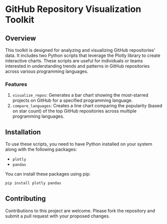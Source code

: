 # GitHub Repository Visualization Toolkit

## Overview

This toolkit is designed for analyzing and visualizing GitHub repositories' data. It includes two Python scripts that leverage the Plotly library to create interactive charts. These scripts are useful for individuals or teams interested in understanding trends and patterns in GitHub repositories across various programming languages.

### Features

1. `visualize_repos`: Generates a bar chart showing the most-starred projects on GitHub for a specified programming language.
2. `compare_languages`: Creates a line chart comparing the popularity (based on star count) of the top GitHub repositories across multiple programming languages.

## Installation

To use these scripts, you need to have Python installed on your system along with the following packages:
- `plotly`
- `pandas`

You can install these packages using pip:

```bash
pip install plotly pandas
```

## Contributing

Contributions to this project are welcome. Please fork the repository and submit a pull request with your proposed changes.
